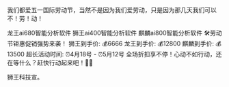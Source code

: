 我们都爱五一国际劳动节，当然不是因为我们爱劳动，只是因为那几天我们可以不！劳！动！

龙王ai680智能分析软件 狮王ai400智能分析软件 麒麟ai800智能分析软件 🛠劳动节钜惠促销强势来袭！
狮王到手价: 💰6666
龙王到手价: 💰12800
麒麟到手价: 💰13500
超长活动时间: 
⏰4月18号 - ⏰5月12号
全场折扣享不停！心动不如行动，还在等什么？赶快行动起来吧！🥳🥳

狮王科技宣。
